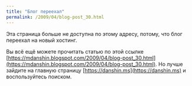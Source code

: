```yaml
---
title: "Блог переехал"
permalink: /2009/04/blog-post_30.html
---
```

Эта страница больше не доступна по этому адресу, потому, что блог переехал на новый хостинг.

Вы всё ещё можете прочитать статью по этой ссылке [https://mdanshin.blogspot.com/2009/04/blog-post_30.html](https://mdanshin.blogspot.com/2009/04/blog-post_30.html). Но лучше зайдите на главную страницу [https://danshin.ms](https://danshin.ms) и воспользуйтесь поиском.